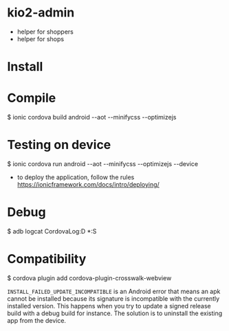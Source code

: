 # kio2-admin

* helper for shoppers
* helper for shops

# Install
# Compile
  $ ionic cordova build android --aot --minifycss --optimizejs

# Testing on device
  $ ionic cordova run android --aot --minifycss --optimizejs --device
  * to deploy the application, follow the rules https://ionicframework.com/docs/intro/deploying/
# Debug
  $ adb logcat CordovaLog:D *:S

# Compatibility
  $ cordova plugin add cordova-plugin-crosswalk-webview

`INSTALL_FAILED_UPDATE_INCOMPATIBLE` is an Android error that means an apk cannot be installed because its signature is incompatible with the currently installed version. This happens when you try to update a signed release build with a debug build for instance. The solution is to uninstall the existing app from the device.
